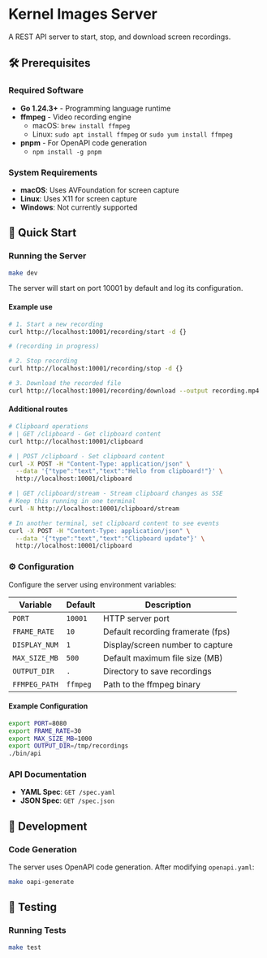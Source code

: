 # Kernel Images Server

A REST API server to start, stop, and download screen recordings.

## 🛠️ Prerequisites

### Required Software

- **Go 1.24.3+** - Programming language runtime
- **ffmpeg** - Video recording engine
  - macOS: `brew install ffmpeg`
  - Linux: `sudo apt install ffmpeg` or `sudo yum install ffmpeg`
- **pnpm** - For OpenAPI code generation
  - `npm install -g pnpm`

### System Requirements

- **macOS**: Uses AVFoundation for screen capture
- **Linux**: Uses X11 for screen capture
- **Windows**: Not currently supported

## 🚀 Quick Start

### Running the Server

```bash
make dev
```

The server will start on port 10001 by default and log its configuration.

#### Example use

```bash
# 1. Start a new recording
curl http://localhost:10001/recording/start -d {}

# (recording in progress)

# 2. Stop recording
curl http://localhost:10001/recording/stop -d {}

# 3. Download the recorded file
curl http://localhost:10001/recording/download --output recording.mp4
```

#### Additional routes

```bash
# Clipboard operations
# | GET /clipboard - Get clipboard content
curl http://localhost:10001/clipboard

# | POST /clipboard - Set clipboard content
curl -X POST -H "Content-Type: application/json" \
  --data '{"type":"text","text":"Hello from clipboard!"}' \
  http://localhost:10001/clipboard

# | GET /clipboard/stream - Stream clipboard changes as SSE
# Keep this running in one terminal
curl -N http://localhost:10001/clipboard/stream

# In another terminal, set clipboard content to see events
curl -X POST -H "Content-Type: application/json" \
  --data '{"type":"text","text":"Clipboard update"}' \
  http://localhost:10001/clipboard
```

### ⚙️ Configuration

Configure the server using environment variables:

| Variable       | Default   | Description                                 |
| -------------- | --------- | ------------------------------------------- |
| `PORT`         | `10001`   | HTTP server port                            |
| `FRAME_RATE`   | `10`      | Default recording framerate (fps)           |
| `DISPLAY_NUM`  | `1`       | Display/screen number to capture            |
| `MAX_SIZE_MB`  | `500`     | Default maximum file size (MB)              |
| `OUTPUT_DIR`   | `.`       | Directory to save recordings                |
| `FFMPEG_PATH`  | `ffmpeg`  | Path to the ffmpeg binary                   |

#### Example Configuration

```bash
export PORT=8080
export FRAME_RATE=30
export MAX_SIZE_MB=1000
export OUTPUT_DIR=/tmp/recordings
./bin/api
```

### API Documentation

- **YAML Spec**: `GET /spec.yaml`
- **JSON Spec**: `GET /spec.json`

## 🔧 Development

### Code Generation

The server uses OpenAPI code generation. After modifying `openapi.yaml`:

```bash
make oapi-generate
```

## 🧪 Testing

### Running Tests

```bash
make test
```
